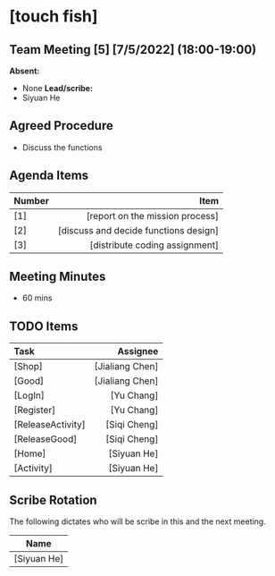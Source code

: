 # [touch fish]

## Team Meeting [5] [7/5/2022] (18:00-19:00)

**Absent:**

- None
  **Lead/scribe:**
- Siyuan He

## Agreed Procedure

- Discuss the functions

## Agenda Items

| Number |                                  Item |
| :----- | ------------------------------------: |
| [1]    |       [report on the mission process] |
| [2]    | [discuss and decide functions design] |
| [3]    |        [distribute coding assignment] |

## Meeting Minutes

- 60 mins

## TODO Items

| Task              |        Assignee |
| :---------------- | --------------: |
| [Shop]            | [Jialiang Chen] |
| [Good]            | [Jialiang Chen] |
| [LogIn]           |      [Yu Chang] |
| [Register]        |      [Yu Chang] |
| [ReleaseActivity] |    [Siqi Cheng] |
| [ReleaseGood]     |    [Siqi Cheng] |
| [Home]            |     [Siyuan He] |
| [Activity]        |     [Siyuan He] |


## Scribe Rotation

The following dictates who will be scribe in this and the next meeting.

|    Name     |
| :---------: |
| [Siyuan He] |